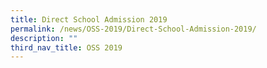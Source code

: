 ```yaml
---
title: Direct School Admission 2019
permalink: /news/OSS-2019/Direct-School-Admission-2019/
description: ""
third_nav_title: OSS 2019
---
```

